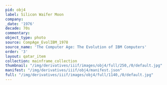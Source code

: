 ```yaml
---
pid: obj4
label: Silicon Waifer Moon
company:
_date: '1976'
decade: 70s
commentary:
object_type: photo
source: CompAge_EvolIBM_1978
source_name: 'The Computer Age: The Evolution of IBM Computers'
order: '3'
layout: qatar_item
collection: mainframe_collection
thumbnail: "/img/derivatives/iiif/images/obj4/full/250,/0/default.jpg"
manifest: "/img/derivatives/iiif/obj4/manifest.json"
full: "/img/derivatives/iiif/images/obj4/full/1140,/0/default.jpg"
---
```

